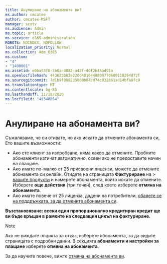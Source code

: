 ```yaml
---
title: Анулиране на абонамента ви?
ms.author: cmcatee
author: cmcatee-MSFT
manager: scotv
ms.audience: Admin
ms.topic: article
ms.service: o365-administration
ROBOTS: NOINDEX, NOFOLLOW
localization_priority: Normal
ms.collection: Adm_O365
ms.custom:
- "4"
- "1400001"
ms.assetid: e0ba53f0-3b0a-4082-a42f-40f2b45ad91a
ms.openlocfilehash: 443623b83e220d4016448809770609110294d72f
ms.sourcegitcommit: 7d1b9f098235000b84cd74c032861ad14bfa6fc9
ms.translationtype: MT
ms.contentlocale: bg-BG
ms.lasthandoff: 11/18/2020
ms.locfileid: "49348654"
---
```

# <a name="canceling-your-subscription"></a>Анулиране на абонамента ви?

Съжаляваме, че си отивате, но ако искате да отмените абонамента си, Ето вашите възможности:
  
- Ако сте клиент за изпробване, няма какво да отмените. Пробните абонаменти изтичат автоматично, освен ако не предоставите начин на плащане.
- Ако имате по-малко от 25 присвоени лицензи, можете да отмените абонамента си онлайн. Отидете на страницата **Фактуриране** на \> [вашите продукти](https://go.microsoft.com/fwlink/p/?linkid=842054) и намерете абонамента, който искате да отмените. Изберете **още действия** (три точки), след което изберете **отмяна на абонамента**.
- Ако имате повече от 25 лиценза, дадени на потребители, [обадете се на поддръжката, за да отмените абонамента си](https://docs.microsoft.com/microsoft-365/admin/contact-support-for-business-products?view=o365-worldwide).
  
**Възстановяване: всеки един пропорционално кредитиран кредит ще ви бъде връщан в рамките на следващия цикъл на фактуриране.**

> [!NOTE]
> Ако не виждате опцията за отказ, изберете абонамента, за да видите страницата с подробни данни. В секцията **абонаменти и настройки за плащане** изберете **отмяна на абонамента**.

За да научите повече, вижте [отмяна на абонамента ви](https://docs.microsoft.com/microsoft-365/commerce/subscriptions/cancel-your-subscription).